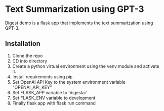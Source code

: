 # Text Summarization using GPT-3
Digest demo is a flask app that implements the text summarization using GPT-3.

## Installation
1. Clone the repo
2. CD into directory
3. Create a python virtual environment using the venv module and activate it.
4. Install requirements using pip
5. Set OpenAI API Key to the system environment variable "OPENAI_API_KEY"
6. Set FLASK_APP variable to 'digestai'
7. Set FLASK_ENV variable to development
8. Finally flask app with flask run command




